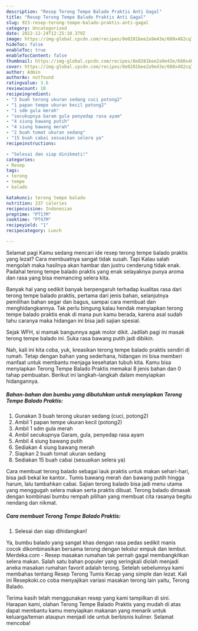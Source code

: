 ```yaml
---
description: "Resep Terong Tempe Balado Praktis Anti Gagal"
title: "Resep Terong Tempe Balado Praktis Anti Gagal"
slug: 923-resep-terong-tempe-balado-praktis-anti-gagal
category: Uncategorized
date: 2022-12-24T12:25:10.379Z
image: https://img-global.cpcdn.com/recipes/8e0281bee2a9e43e/680x482cq70/terong-tempe-balado-praktis-foto-resep-utama.jpg
hideToc: false
enableToc: true
enableTocContent: false
thumbnail: https://img-global.cpcdn.com/recipes/8e0281bee2a9e43e/680x482cq70/terong-tempe-balado-praktis-foto-resep-utama.jpg
cover: https://img-global.cpcdn.com/recipes/8e0281bee2a9e43e/680x482cq70/terong-tempe-balado-praktis-foto-resep-utama.jpg
author: Admin
authorAv: notfound
ratingvalue: 3.6
reviewcount: 10
recipeingredient:
- "3 buah terong ukuran sedang cuci potong2"
- "1 papan tempe ukuran kecil potong2"
- "1 sdm gula merah"
- "secukupnya Garam gula penyedap rasa ayam"
- "4 siung bawang putih"
- "4 siung bawang merah"
- "2 buah tomat ukuran sedang"
- "15 buah cabai sesuaikan selera ya"
recipeinstructions:

- "Selesai dan siap dinikmati!"
categories:
- Resep
tags:
- terong
- tempe
- balado

katakunci: terong tempe balado 
nutrition: 237 calories
recipecuisine: Indonesian
preptime: "PT17M"
cooktime: "PT47M"
recipeyield: "1"
recipecategory: Lunch

---
```



Selamat pagi Kamu sedang mencari ide resep terong tempe balado praktis yang lezat? Cara membuatnya sangat tidak susah. Tapi Kalau salah mengolah maka hasilnya akan hambar dan justru cenderung tidak enak. Padahal terong tempe balado praktis yang enak selayaknya punya aroma dan rasa yang bisa memancing selera kita.


Banyak hal yang sedikit banyak berpengaruh terhadap kualitas rasa dari terong tempe balado praktis, pertama dari jenis bahan, selanjutnya pemilihan bahan segar dan bagus, sampai cara membuat dan menghidangkannya. Tak perlu bingung kalau hendak menyiapkan terong tempe balado praktis enak di mana pun kamu berada, karena asal sudah tahu caranya maka hidangan ini bisa jadi sajian spesial.

Sejak WFH, si mamak bangunnya agak molor dikit. Jadilah pagi ini masak terong tempe balado ini. Suka rasa bawang putih jadi dibikin.


Nah, kali ini kita coba, yuk, kreasikan terong tempe balado praktis sendiri di rumah. Tetap dengan bahan yang sederhana, hidangan ini bisa memberi manfaat untuk membantu menjaga kesehatan tubuh kita. Kamu bisa menyiapkan Terong Tempe Balado Praktis memakai 8 jenis bahan dan 0 tahap pembuatan. Berikut ini langkah-langkah dalam menyiapkan hidangannya.

<!--inarticleads1-->

##### Bahan-bahan dan bumbu yang dibutuhkan untuk menyiapkan Terong Tempe Balado Praktis:

1. Gunakan 3 buah terong ukuran sedang (cuci, potong2)
1. Ambil 1 papan tempe ukuran kecil (potong2)
1. Ambil 1 sdm gula merah
1. Ambil secukupnya Garam, gula, penyedap rasa ayam
1. Ambil 4 siung bawang putih
1. Sediakan 4 siung bawang merah
1. Siapkan 2 buah tomat ukuran sedang
1. Sediakan 15 buah cabai (sesuaikan selera ya)


Cara membuat terong balado sebagai lauk praktis untuk makan sehari-hari, bisa jadi bekal ke kantor.. Tumis bawang merah dan bawang putih hingga harum, lalu tambahkan cabai. Sajian terong balado bisa jadi menu utama yang menggugah selera makan serta praktis dibuat. Terong balado dimasak dengan kombinasi bumbu rempah pilihan yang membuat cita rasanya begitu nendang dan nikmat. 

<!--inarticleads2-->

##### Cara membuat Terong Tempe Balado Praktis:


1. Selesai dan siap dihidangkan!

Ya, bumbu balado yang sangat khas dengan rasa pedas sedikit manis cocok dikombinasikan bersama terong dengan tekstur empuk dan lembut. Merdeka.com - Resep masakan rumahan tak pernah gagal membangkitkan selera makan. Salah satu bahan populer yang seringkali diolah menjadi aneka masakan rumahan favorit adalah terong. Setelah sebelumnya kami membahas tentang Resep Terong Tumis Kecap yang simple dan lezat. Kali ini Resepkoki.co coba menyajikan variasi masakan terong lain yaitu, Terong Balado. 

Terima kasih telah menggunakan resep yang kami tampilkan di sini. Harapan kami, olahan Terong Tempe Balado Praktis yang mudah di atas dapat membantu kamu menyiapkan makanan yang menarik untuk keluarga/teman ataupun menjadi ide untuk berbisnis kuliner. Selamat mencoba!
